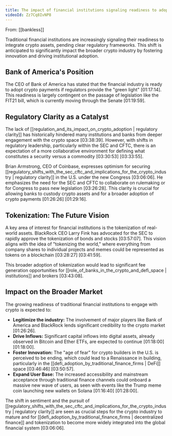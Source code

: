 ```yaml
---
title: The impact of financial institutions signaling readiness to adopt crypto
videoId: Zz7Cq8IvNP8
---
```


From: [[bankless]] <br/> 

Traditional financial institutions are increasingly signaling their readiness to integrate crypto assets, pending clear regulatory frameworks. This shift is anticipated to significantly impact the broader crypto industry by fostering innovation and driving institutional adoption.

## Bank of America's Position
The CEO of Bank of America has stated that the financial industry is ready to adopt crypto payments if regulators provide the "green light" <a class="yt-timestamp" data-t="01:17:14">[01:17:14]</a>. This readiness is largely contingent on the passage of legislation like the FIT21 bill, which is currently moving through the Senate <a class="yt-timestamp" data-t="01:19:59">[01:19:59]</a>.

## Regulatory Clarity as a Catalyst
The lack of [[regulation_and_its_impact_on_crypto_adoption | regulatory clarity]] has historically hindered many institutions and banks from deeper engagement with the crypto space <a class="yt-timestamp" data-t="03:38:39">[03:38:39]</a>. However, with shifts in regulatory leadership, particularly within the SEC and CFTC, there is an expectation of a more collaborative environment for defining what constitutes a security versus a commodity <a class="yt-timestamp" data-t="03:30:53">[03:30:53]</a> <a class="yt-timestamp" data-t="03:33:55">[03:33:55]</a>.

Brian Armstrong, CEO of Coinbase, expresses optimism for securing [[regulatory_shifts_with_the_sec_cftc_and_implications_for_the_crypto_industry | regulatory clarity]] in the U.S. under the new Congress <a class="yt-timestamp" data-t="03:06:06">[03:06:06]</a>. He emphasizes the need for the SEC and CFTC to collaborate on rulemaking or for Congress to pass new legislation <a class="yt-timestamp" data-t="03:26:28">[03:26:28]</a>. This clarity is crucial for allowing banks to custody crypto assets and for a broader adoption of crypto payments <a class="yt-timestamp" data-t="01:26:26">[01:26:26]</a> <a class="yt-timestamp" data-t="01:29:16">[01:29:16]</a>.

## Tokenization: The Future Vision
A key area of interest for financial institutions is the tokenization of real-world assets. BlackRock CEO Larry Fink has advocated for the SEC to rapidly approve the tokenization of bonds and stocks <a class="yt-timestamp" data-t="03:57:07">[03:57:07]</a>. This vision aligns with the idea of "tokenizing the world," where everything from company shares to individual projects and memes could be represented as tokens on a blockchain <a class="yt-timestamp" data-t="03:28:27">[03:28:27]</a> <a class="yt-timestamp" data-t="03:41:59">[03:41:59]</a>.

This broader adoption of tokenization would lead to significant fee generation opportunities for [[role_of_banks_in_the_crypto_and_defi_space | institutions]] and brokers <a class="yt-timestamp" data-t="03:43:08">[03:43:08]</a>.

## Impact on the Broader Market
The growing readiness of traditional financial institutions to engage with crypto is expected to:
*   **Legitimize the industry:** The involvement of major players like Bank of America and BlackRock lends significant credibility to the crypto market <a class="yt-timestamp" data-t="01:26:26">[01:26:26]</a>.
*   **Drive Inflows:** Significant capital inflows into digital assets, already observed in Bitcoin and Ether ETFs, are expected to continue <a class="yt-timestamp" data-t="01:18:00">[01:18:00]</a> <a class="yt-timestamp" data-t="01:18:00">[01:18:00]</a>.
*   **Foster Innovation:** The "age of fear" for crypto builders in the U.S. is perceived to be ending, which could lead to a Renaissance in building, particularly in the [[defi_adoption_by_traditional_finance_firms | DeFi]] space <a class="yt-timestamp" data-t="03:46:46">[03:46:46]</a> <a class="yt-timestamp" data-t="03:50:57">[03:50:57]</a>.
*   **Expand User Base:** The increased accessibility and mainstream acceptance through traditional finance channels could onboard a massive new wave of users, as seen with events like the Trump meme coin launching new wallets on Solana <a class="yt-timestamp" data-t="01:16:40">[01:16:40]</a> <a class="yt-timestamp" data-t="01:28:00">[01:28:00]</a>.

The shift in sentiment and the pursuit of [[regulatory_shifts_with_the_sec_cftc_and_implications_for_the_crypto_industry | regulatory clarity]] are seen as crucial steps for the crypto industry to mature and for [[defi_adoption_by_traditional_finance_firms | decentralized finance]] and tokenization to become more widely integrated into the global financial system <a class="yt-timestamp" data-t="03:06:06">[03:06:06]</a>.